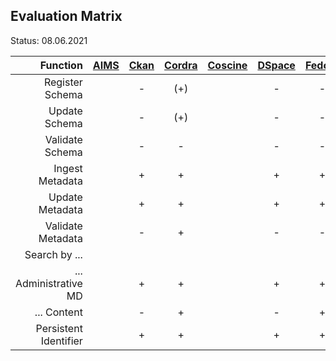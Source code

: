 ## Evaluation Matrix

Status: 08.06.2021

| Function              | [AIMS](aims/atAGlance.md) | [Ckan](ckan/atAGlance.md) | [Cordra](cordra/atAGlance.md) | [Coscine](coscine/atAGlance.md) | [DSpace](dspace/atAGlance.md) | [Fedora](fedora/atAGlance.md) | [Gerdi](gerdi/atAGlance.md) |[Invenio](invenio/atAGlance.md) | [Metastore](metastore/atAGlance.md) | [OSF](openScienceFramework/atAGlance.md) | [Zenodo](zenodo/atAGlance.md) |
| ---------------------:| :-----------------------: | :-----------------------: | :---------------------------: | :-----------------------------: | :---------------------------: | :---------------------------: | :-------------------------: | :----------------------------: | :---------------------------------: | :--------------------------------------: | :---------------------------: |
| Register Schema       |                           | -                         | (+)                           |                                 |  -                            | -                             | -                           | -                              | +                                   | -                                        | -                             | 
| Update Schema         |                           | -                         | (+)                           |                                 |  -                            | -                             | -                           | -                              | +                                   | -                                        | -                             | 
| Validate Schema       |                           | -                         |  -                            |                                 |  -                            | -                             | -                           | -                              | +                                   | -                                        | -                             | 
| Ingest Metadata       |                           | +                         |  +                            |                                 |  +                            | +                             | +                           | +                              | +                                   | +                                        | +                             | 
| Update Metadata       |                           | +                         |  +                            |                                 |  +                            | +                             | +                           | +                              | +                                   | +                                        | +                             | 
| Validate Metadata     |                           | -                         |  +                            |                                 |  -                            | -                             | +                           | -                              | +                                   | -                                        | -                             | 
| Search by ...         |                           |                           |                               |                                 |                               |                               |                             |                                |                                     |                                          |                               | 
| ... Administrative MD |                           | +                         |  +                            |                                 |  +                            | +                             | +                           | +                              | +                                   | +                                        | +                             | 
| ... Content           |                           | -                         |  +                            |                                 |  -                            | +                             | +                           | -                              | (+)                                 | -                                        | -                             | 
| Persistent Identifier |                           | +                         |  +                            |                                 |  +                            | +                             | +                           | +                              |  +                                  | +                                        | +                             | 


